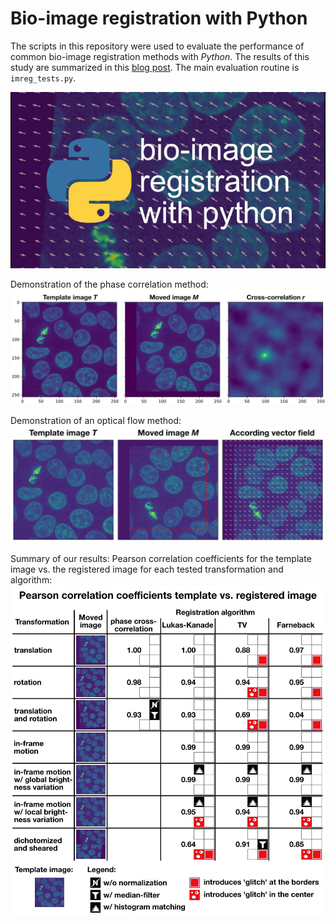 # Bio-image registration with Python

The scripts in this repository were used to evaluate the performance of common bio-image registration methods with *Python*. The results of this study are summarized in this [blog post](https://www.fabriziomusacchio.com/blog/2023-01-02-image_registration/#optical-flow-methods-1). The main evaluation routine is `imreg_tests.py`.

![img](plots/jpg/imreg_thumb.jpg)

Demonstration of the phase correlation method:
![Demonstration of the phase correlation method.](plots/jpg/phase_cross_corr_figure.jpg)


Demonstration of an optical flow method:
![Demonstration of an optical flow method.](plots/jpg/imreg_optical_flow.jpg)


Summary of our results: Pearson correlation coefficients for the template image vs. the registered image for each tested transformation and algorithm:
![Summary of our results: Pearson correlation coefficients for the template image vs. the registered image for each tested transformation and algorithm.](plots/jpg/imreg_summary.png)
